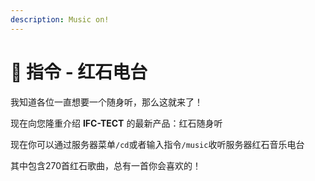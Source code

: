 ```yaml
---
description: Music on!
---
```


# 🎵 指令 - 红石电台

我知道各位一直想要一个随身听，那么这就来了！

现在向您隆重介绍 **IFC-TECT** 的最新产品：红石随身听

现在你可以通过服务器菜单`/cd`或者输入指令`/music`收听服务器红石音乐电台

其中包含270首红石歌曲，总有一首你会喜欢的！

